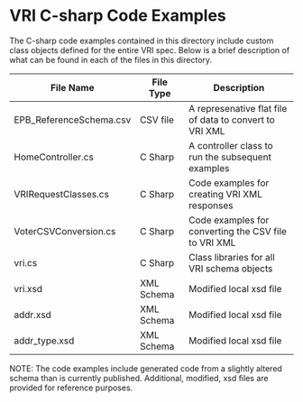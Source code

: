 # VRI C-sharp Code Examples

The C-sharp code examples contained in this directory include custom class objects defined for the entire VRI spec.  Below is a brief description of what can be found in each of the files in this directory.

| File Name               | File Type    | Description                                              |
| ----------------------- | ------------ | -------------------------------------------------------- |
| EPB_ReferenceSchema.csv | CSV file     | A represenative flat file of data to convert to VRI XML  |
| HomeController.cs       | C Sharp      | A controller class to run the subsequent examples        |
| VRIRequestClasses.cs    | C Sharp      | Code examples for creating VRI XML responses             |
| VoterCSVConversion.cs   | C Sharp      | Code examples for converting the CSV file to VRI XML     |
| vri.cs                  | C Sharp      | Class libraries for all VRI schema objects               |
| vri.xsd                 | XML Schema   | Modified local xsd file                                  |
| addr.xsd                | XML Schema   | Modified local xsd file                                  |
| addr_type.xsd           | XML Schema   | Modified local xsd file                                  |


NOTE:  The code examples include generated code from a slightly altered schema than is currently published.  Additional, modified, xsd files are provided for reference purposes.
